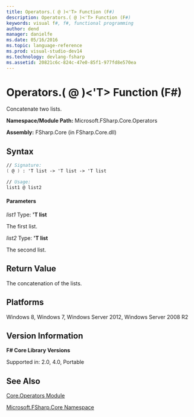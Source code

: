 ```yaml
---
title: Operators.( @ )<'T> Function (F#)
description: Operators.( @ )<'T> Function (F#)
keywords: visual f#, f#, functional programming
author: dend
manager: danielfe
ms.date: 05/16/2016
ms.topic: language-reference
ms.prod: visual-studio-dev14
ms.technology: devlang-fsharp
ms.assetid: 20821c6c-824c-47e0-85f1-977fd8e570ea 
---
```


# Operators.( @ )<'T> Function (F#)

Concatenate two lists.

**Namespace/Module Path:** Microsoft.FSharp.Core.Operators

**Assembly:** FSharp.Core (in FSharp.Core.dll)


## Syntax

```fsharp
// Signature:
( @ ) : 'T list -> 'T list -> 'T list

// Usage:
list1 @ list2
```

#### Parameters
*list1*
Type: **'T list**


The first list.


*list2*
Type: **'T list**


The second list.

## Return Value

The concatenation of the lists.

## Platforms
Windows 8, Windows 7, Windows Server 2012, Windows Server 2008 R2

## Version Information
**F# Core Library Versions**

Supported in: 2.0, 4.0, Portable

## See Also
[Core.Operators Module](Core.Operators-Module-%5BFSharp%5D.md)

[Microsoft.FSharp.Core Namespace](Microsoft.FSharp.Core-Namespace-%5BFSharp%5D.md)
